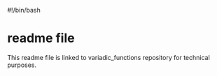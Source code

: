 #!/bin/bash
# readme file
This readme file is linked to variadic_functions repository for technical purposes.
